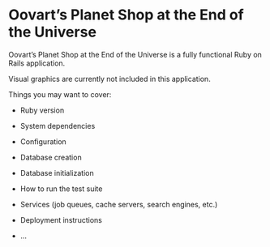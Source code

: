 # Oovart’s Planet Shop at the End of the Universe

Oovart’s Planet Shop at the End of the Universe is a fully functional Ruby on Rails application. 

Visual graphics are currently not included in this application. 

Things you may want to cover:

* Ruby version

* System dependencies

* Configuration

* Database creation

* Database initialization

* How to run the test suite

* Services (job queues, cache servers, search engines, etc.)

* Deployment instructions

* ...
